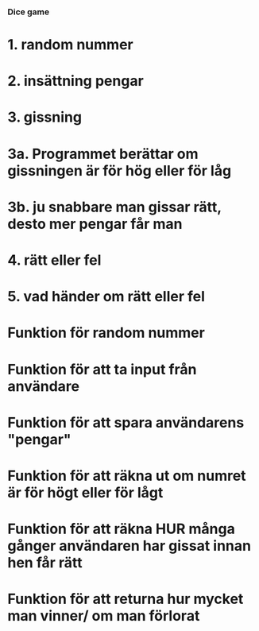 ### Dice game

# 1. random nummer
# 2. insättning pengar
# 3. gissning
# 3a. Programmet berättar om gissningen är för hög eller för låg
# 3b. ju snabbare man gissar rätt, desto mer pengar får man
# 4. rätt eller fel
# 5. vad händer om rätt eller fel

# Funktion för random nummer
# Funktion för att ta input från användare
# Funktion för att spara användarens "pengar"
# Funktion för att räkna ut om numret är för högt eller för lågt
# Funktion för att räkna HUR många gånger användaren har gissat innan hen får rätt
# Funktion för att returna hur mycket man vinner/ om man förlorat
